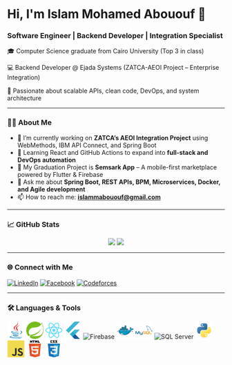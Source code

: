 <h1 align="left">Hi, I'm Islam Mohamed Abououf 👋</h1>
<h3 align="left">Software Engineer | Backend Developer | Integration Specialist</h3>

<p align="left">
🎓 Computer Science graduate from Cairo University (Top 3 in class)  
</p>
<p align="left">
💻 Backend Developer @ Ejada Systems (ZATCA-AEOI Project – Enterprise Integration)  
</p>
<p align="left">
🚀 Passionate about scalable APIs, clean code, DevOps, and system architecture  
</p>

---

### 👨‍💻 About Me

- 🔭 I’m currently working on **ZATCA’s AEOI Integration Project** using WebMethods, IBM API Connect, and Spring Boot  
- 🌱 Learning React and GitHub Actions to expand into **full-stack and DevOps automation**  
- 📱 My Graduation Project is **Semsark App** – A mobile-first marketplace powered by Flutter & Firebase  
- 💬 Ask me about **Spring Boot, REST APIs, BPM, Microservices, Docker, and Agile development**  
- 📫 How to reach me: **islammabououf@gmail.com**

---

### 📈 GitHub Stats

<p align="center">
  <img src="https://github-readme-stats.vercel.app/api?username=eng-islamAbououf&show_icons=true&theme=github_dark" width="48%" />
  <img src="https://github-readme-streak-stats.herokuapp.com/?user=eng-islamAbououf&theme=github-dark" width="48%" />
</p>

---

### 🌐 Connect with Me

<p align="left">
  <a href="https://www.linkedin.com/in/islam-abououf/" target="_blank"><img align="center" src="https://raw.githubusercontent.com/rahuldkjain/github-profile-readme-generator/master/src/images/icons/Social/linked-in-alt.svg" alt="LinkedIn" height="30" width="40" /></a>
  <a href="https://www.facebook.com/" target="_blank"><img align="center" src="https://raw.githubusercontent.com/rahuldkjain/github-profile-readme-generator/master/src/images/icons/Social/facebook.svg" alt="Facebook" height="30" width="40" /></a>
  <a href="https://codeforces.com/profile/Fmma_7aga" target="blank"><img align="center" src="https://raw.githubusercontent.com/rahuldkjain/github-profile-readme-generator/master/src/images/icons/Social/codeforces.svg" alt="Codeforces" height="30" width="40" /></a>
</p>

---

### 🛠️ Languages & Tools

<p align="left">
  <img src="https://raw.githubusercontent.com/devicons/devicon/master/icons/java/java-original.svg" alt="Java" width="40" height="40"/> 
  <img src="https://raw.githubusercontent.com/devicons/devicon/master/icons/spring/spring-original.svg" alt="Spring Boot" width="40" height="40"/>
  <img src="https://raw.githubusercontent.com/devicons/devicon/master/icons/react/react-original.svg" alt="React" width="40" height="40"/>
  <img src="https://raw.githubusercontent.com/devicons/devicon/master/icons/flutter/flutter-original.svg" alt="Flutter" width="40" height="40"/>
  <img src="https://www.vectorlogo.zone/logos/firebase/firebase-icon.svg" alt="Firebase" width="40" height="40"/>
  <img src="https://raw.githubusercontent.com/devicons/devicon/master/icons/docker/docker-original.svg" alt="Docker" width="40" height="40"/>
  <img src="https://raw.githubusercontent.com/devicons/devicon/master/icons/mysql/mysql-original-wordmark.svg" alt="MySQL" width="40" height="40"/>
  <img src="https://www.svgrepo.com/show/303229/microsoft-sql-server-logo.svg" alt="SQL Server" width="40" height="40"/>
  <img src="https://raw.githubusercontent.com/devicons/devicon/master/icons/python/python-original.svg" alt="Python" width="40" height="40"/>
  <img src="https://raw.githubusercontent.com/devicons/devicon/master/icons/javascript/javascript-original.svg" alt="JavaScript" width="40" height="40"/>
  <img src="https://raw.githubusercontent.com/devicons/devicon/master/icons/html5/html5-original-wordmark.svg" alt="HTML5" width="40" height="40"/>
  <img src="https://raw.githubusercontent.com/devicons/devicon/master/icons/css3/css3-original-wordmark.svg" alt="CSS3" width="40" height="40"/>
</p>
